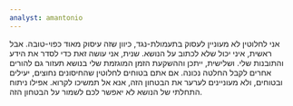 ```yaml
---
analyst: amantonio
---
```


אני לחלוטין לא מעוניין לעסוק בתעמולת-נגד, כיוון שזה עיסוק מאוד כפוי-טובה. אבל ראשית, איני יכול שלא לכתוב על הנושא. שנית, אני עושה זאת כדי לסדר את הידע והתובנות שלי. ושלישית, ייתכן וההשקעת הזמן המוגזמת שלי בנושא תעזור גם להורים אחרים לקבל החלטה נכונה.
אם אתם בטוחים לחלוטין שהחיסונים נחוצים, יעילים ובטוחים, ולא מעוניינים לערער את הבטחון הזה, אנא אל תמשיכו לקרוא. אפילו ניתוח התחלתי של הנושא לא יאפשר לכם לשמור על הבטחון הזה. 
